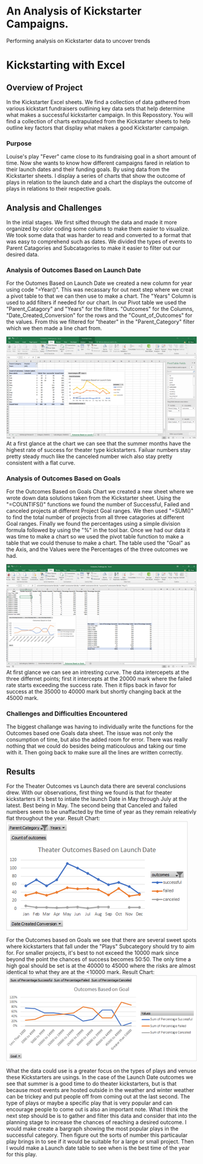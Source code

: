 # An Analysis of Kickstarter Campaigns. 
Performing analysis on Kickstarter data to uncover trends
# Kickstarting with Excel

## Overview of Project
  In the Kickstarter Excel sheets. We find  a collection of data gathered from various kickstart fundraisers outlining key data sets that help determine what makes a successful kickstarter campaign. In this Reposstory. You will find a collection of charts extrapulated from the Kickstarter sheets to help outline key factors that display what makes a good Kickstarter campaign. 
### Purpose
  Louise's play "Fever" came close to its fundraising goal in a short amount of time. Now she wants to know how different campaigns fared in relation to their launch dates and their funding goals. By using data from the Kickstarter sheets. I display a series of charts that show the outcome of plays in relation to the launch date and a chart the displays the outcome of plays in relations to their respective goals. 
## Analysis and Challenges
  In the intial stages. We first sifted through the data and made it more organized by color coding some colums to make them easier to visualize. We took some data that was harder to read and converted to a format that was easy to comprehend such as dates. We divided the types of events to Parent Catagories and Subcatagories to make it easier to filter out our desired data. 

### Analysis of Outcomes Based on Launch Date
  For the Outomes Based on Launch Date we created a new column for year using code "=Year()". This was necassary for out next step where we creat a pivot table to that we can then use to make a chart. The "Years" Column is used to add filters if needed for our chart. In our Pivot table we used the "Parent_Catagory" and "Years" for the filters. "Outcomes" for the Columns, "Date_Created_Conversion" for the rows and the "Count_of_Outcomes" for the values. From this we filtered for "theater" in the "Parent_Category" filter which we then made a line chart from.
  
![Outcomes_Based_on_Launch_Sheet_Screenshot](https://github.com/Hamza97anh/Kickstarter-analysis/blob/main/Resources/Outcomes%20Based%20on%20Launch%20Sheet%20Screenshot.png)
  At a first glance at the chart we can see that the summer months have the highest rate of success for theater type kickstarters. Failuar numbers stay pretty steady much like the canceled number wich also stay pretty consistent with a flat curve.

### Analysis of Outcomes Based on Goals
  For the Outcomes Based on Goals Chart we created a new sheet where we wrote down data solutions taken from the Kickstarter sheet. Using the "=COUNTIFS()" functions we found the number of Successful, Failed and canceled projects at different Project Goal ranges. We then used "=SUM()" to find the total number of projects from all three catagories at different Goal ranges. Finally we found the percentages using a simple division formula followed by using the "%" in the tool bar. Once we had our data it was time to make a chart so we used the pivot table function to make a table that we could thenuse to make a chart. The table used the "Goal" as the Axis, and the Values were the Percentages of the three outcomes we had. 
  
![Outcomes_Based_on_Goals_Screenshot](https://github.com/Hamza97anh/Kickstarter-analysis/blob/main/Resources/Outcomes%20Based%20on%20Goals%20Screenshot.png)
  At first glance we can see an intresting curve. The data intercepets at the three differnet points; first it intercepts at the 20000 mark where the failed rate starts exceeding the success rate. Then it flips back in favor for success at the 35000 to 40000 mark but shortly changing back at the 45000 mark. 
### Challenges and Difficulties Encountered
The biggest challange was having to individually write the functions for the Outcomes based one Goals data sheet. The issue was not only the consumption of time, but also the added room for error. There was really nothing that we could do besides being maticoulous and taking our time with it. Then going back to make sure all the lines are written correctly.

## Results

  For the Theater Outcomes vs Launch data there are several conclusions drew. With our observations, first thing we found is that for theater kickstarters it's best to intiate the launch Date in May through July at the latest. Best being in May. The second being that Canceled and failed numbers seem to be unaffacted by the time of year as they remain releativly flat throughout the year.
 Result Chart:![Theater_Outcomes_vs_Launch](https://github.com/Hamza97anh/Kickstarter-analysis/blob/main/Resources/Theater_Outcomes_vs_Launch.png)

  For the Outcomes based on Goals we see that there are several sweet spots where kickstarters that fall under the "Plays" Subcategory should try to aim for. For smaller projects, it's best to not exceed the 10000 mark since beyond the point the chances of success becomes 50:50. The only time a high goal should be set is at the 40000 to 45000 where the risks are almost identical to what they are at the <10000 mark. 
  Result Chart:![Outcomes_vs_Goals](https://github.com/Hamza97anh/Kickstarter-analysis/blob/main/Resources/Outcomes_vs_Goals.png) 

  What the data could use is a greater focus on the types of plays and venuse these Kickstarters are usings. In the case of the Launch Date outcomes we see that summer is a good time to do theater kickstarters, but is that because most events are hosted outside in the weather and winter weather can be trickey and put people off from coming out at the last second. The type of plays or maybe a specific play that is very popular and can encourage people to come out is also an important note. What I think the next step should be is to gather and filter this data and consider that into the planning stage to increase the chances of reaching a desired outcome. I would make create a bargraph showing the most popular plays in the successful category. Then figure out the sorts of number this particaular play brings in to see if it would be suitable for a large or small project. Then I would make a Launch date table to see when is the best time of the year for this play.


